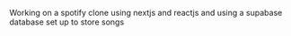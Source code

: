 Working on a spotify clone using nextjs and reactjs and using a supabase database set up to store songs
